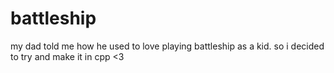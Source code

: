 # battleship
my dad told me how he used to love playing battleship as a kid. so i decided to try and make it in cpp <3
